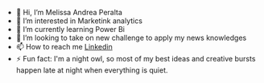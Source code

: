 

* 👋 Hi, I’m Melissa Andrea Peralta 
* 👀 I’m interested in Marketink analytics
* 🌱 I’m currently learning Power Bi
* 💞️ I’m looking to take on new challenge to apply my news knowledges
* 📫 How to reach me [Linkedin](www.linkedin.com/in/melissa-peralta-peña-53b1062b3)
* ⚡ Fun fact: I'm a night owl, so most of my best ideas and creative bursts happen late at night when everything is quiet.

